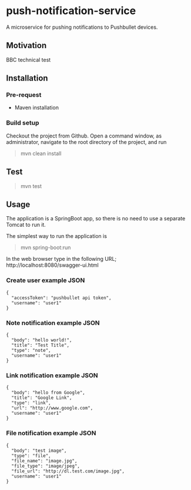 # push-notification-service
A microservice for pushing notifications to Pushbullet devices.

## Motivation 
BBC technical test

## Installation 

### Pre-request
* Maven installation

### Build setup
Checkout the project from Github. Open a command window, as administrator, navigate to the root directory of the project, and run
> mvn clean install

## Test
>mvn test

## Usage
The application is a SpringBoot app, so there is no need to use a separate Tomcat to run it.

The simplest way to run the application is

>mvn spring-boot:run

In the web browser type in the following URL; http://localhost:8080/swagger-ui.html

### Create user example JSON
```
{
  "accessToken": "pushbullet api token",
  "username": "user1"
}
```

### Note notification example JSON
```
{
  "body": "hello world!",
  "title": "Test Title",
  "type": "note",
  "username": "user1"
}
```

### Link notification example JSON
```
{
  "body": "hello from Google",
  "title": "Google Link",
  "type": "link",
  "url": "http://www.google.com",
  "username": "user1"
}
```

### File notification example JSON
```
{
  "body": "test image",
  "type": "file",
  "file_name": "image.jpg",
  "file_type": "image/jpeg",
  "file_url": "http://dl.test.com/image.jpg", 
  "username": "user1"
}
```
